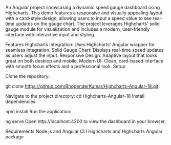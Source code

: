 An Angular project showcasing a dynamic speed gauge dashboard using Highcharts. This demo features a responsive and visually appealing layout with a card-style design, allowing users to input a speed value to see real-time updates on the gauge chart. The project leverages Highcharts' solid gauge module for visualization and includes a modern, user-friendly interface with interactive input and styling.

Features
Highcharts Integration: Uses Highcharts' Angular wrapper for seamless integration.
Solid Gauge Chart: Displays real-time speed updates as users adjust the input.
Responsive Design: Adaptive layout that looks great on both desktop and mobile.
Modern UI: Clean, card-based interface with smooth focus effects and a professional look.
Setup

Clone the repository:

git clone https://github.com/BhopenderKumar/Highcharts-Angular-18.git

Navigate to the project directory:
cd Highcharts-Angular-18
Install dependencies:


npm install
Run the application:

ng serve
Open http://localhost:4200 to view the dashboard in your browser.

Requirements
Node.js and Angular CLI
Highcharts and Highcharts Angular package
